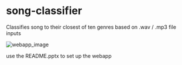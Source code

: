# song-classifier
Classifies song to their closest of ten genres based on .wav / .mp3 file inputs

![webapp_image](https://user-images.githubusercontent.com/33814854/90926823-de89fd80-e3c1-11ea-9d34-1f92e7b63ff2.png)

use the README.pptx to set up the webapp
